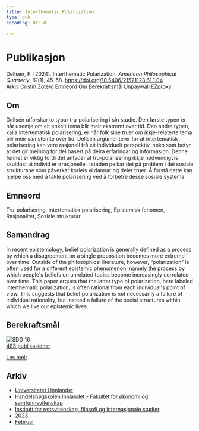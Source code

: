 ```yaml
---
title: Interthematic Polarization
type: pub
encoding: UTF-8

---
```

<h1>Publikasjon</h1>
<article id="csl-bib-container-9593CEYC" class="csl-bib-container">
  <div class="csl-bib-body"> <div class="csl-entry">Dellsén, F. (2024). Interthematic Polarization. <i>American Philosophical Quarterly</i>, <i>61</i>(1), 45–58. <a href="https://doi.org/10.5406/21521123.61.1.04">https://doi.org/10.5406/21521123.61.1.04</a></div> </div>
  <div class="csl-bib-buttons">
    <a href="#taxonomy-article-9593CEYC" alt="archive" class="csl-bib-button">Arkiv</a>
    <a href="https://app.cristin.no/results/show.jsf?id=2130222" alt="Cristin" class="csl-bib-button">Cristin</a>
    <a href="http://zotero.org/groups/5881554/items/9593CEYC" alt="Zotero" class="csl-bib-button">Zotero</a>
    <a href="#keywords-article-9593CEYC" alt="keywords" class="csl-bib-button">Emneord</a>
    <a href="#about-article-9593CEYC" alt="about_pub" class="csl-bib-button">Om</a>
    <a href="#sdg-article-9593CEYC" alt="sdg" class="csl-bib-button">Berekraftsmål</a>
    <a href="https://philpapers.org/archive/DELIPN-2.pdf" alt="Unpaywall" class="csl-bib-button">Unpaywall</a>
    <a href="https://philpapers.org/archive/DELIPN-2.pdf" alt="EZproxy" class="csl-bib-button">EZproxy</a>
  </div>
  <div id="csl-bib-meta-container-9593CEYC"></div>
</article>
<div id="csl-bib-meta-9593CEYC" class="csl-bib-meta">
  <article id="about-article-9593CEYC" class="about_pub-article">
    <h1>Om</h1>
    Dellsén utforskar to typar tru-polarisering i sin studie. Den første typen er når usemje om eit enkelt tema blir meir ekstremt over tid. Den andre typen, kalla intertematisk polarisering, er når folk sine truer om ikkje-relaterte tema blir meir samstemte over tid. Dellsén argumenterer for at intertematisk polarisering kan vere rasjonell frå eit individuelt perspektiv, noko som betyr at det gir meining for dei basert på deira erfaringar og informasjon. Denne funnet er viktig fordi det antyder at tru-polarisering ikkje nødvendigvis skuldast at individ er irrasjonelle. I staden peikar det på problem i dei sosiale strukturane som påverkar korleis vi dannar og deler truer. Å forstå dette kan hjelpe oss med å takle polarisering ved å forbetre desse sosiale systema.
  </article>
  <article id="keywords-article-9593CEYC" class="keywords-article">
    <h1>Emneord</h1>
    Tru-polarisering, Intertematisk polarisering, Epistemisk fenomen, Rasjonalitet, Sosiale strukturar
  </article>
  <article id="abstract-article-9593CEYC" class="abstract-article">
    <h1>Samandrag</h1>
    In recent epistemology, belief polarization is generally defined as a process by which a disagreement on a single proposition becomes more extreme over time. Outside of the philosophical literature, however, “polarization” is often used for a different epistemic phenomenon, namely the process by which people's beliefs on unrelated topics become increasingly correlated over time. This paper argues that the latter type of polarization, here labeled interthematic polarization, is often rational from each individual's point of view. This suggests that belief polarization is not necessarily a failure of individual rationality, but instead a failure of the social structures within which we live our epistemic lives.
  </article>
  <article id="sdg-article-9593CEYC" class="sdg-article">
    <h1>Berekraftsmål</h1>
    <div class="sdg-container"><div id="sdg16" class="sdg">
        <img src="{{< params subfolder >}}images/sdg/sdg16_nn.png" class="image" alt="SDG 16">
        <div class="sdg-overlay">
          <a href="{{< params subfolder >}}nn/archive/?sdg=16#archive" class="sdg-publication-count"><span>483</span> publikasjonar</a>
          <p><a href="https://fn.no/om-fn/fns-baerekraftsmaal/fred-rettferdighet-og-velfungerende-institusjoner?lang=nno-NO" class="sdg-read-more">Les meir</a></p>
        </div>
      </div></div>
  </article>
  <article id="taxonomy-article-9593CEYC" class="taxonomy-article">
    <h1>Arkiv</h1>
    <ul>
      <li><a href="{{< params subfolder >}}nn/archive/?key=3DCRN523">Universitetet i Innlandet</a></li>
      <li><a href="{{< params subfolder >}}nn/archive/?key=DU8Q9LN9">Handelshøgskolen Innlandet - Fakultet for økonomi og samfunnsvitenskap</a></li>
      <li><a href="{{< params subfolder >}}nn/archive/?key=ITYAG68H">Institutt for rettsvitenskap, filosofi og internasjonale studier</a></li>
      <li><a href="{{< params subfolder >}}nn/archive/?key=8Y35X54R">2023</a></li>
      <li><a href="{{< params subfolder >}}nn/archive/?key=7ID9SM7U">Februar</a></li>
    </ul>
  </article>
</div>
